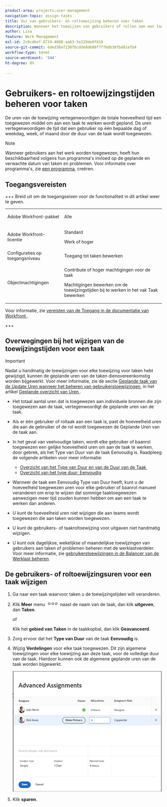 ```yaml
---
product-area: projects;user-management
navigation-topic: assign-tasks
title: Uur van gebruikers- en roltoewijzing beheren voor taken
description: Wanneer het toewijzen van gebruikers of rollen aan een taak, worden zij toegewezen om een bepaald aantal uren te werken om de taak te voltooien. U kunt de hoeveelheid uren manueel wijzigen dat elke gebruiker of baanrol wordt toegewezen wanneer zij aan een taak worden toegewezen, wanneer het Type van Duur van de taak Eenvoudig is.
author: Lisa
feature: Work Management
exl-id: 2c0cd6ef-8719-4680-aa63-5e229de0f819
source-git-commit: 6ded38ef130fbcdde8d680f77f6db38fbd81efb4
workflow-type: tm+mt
source-wordcount: '544'
ht-degree: 0%

---
```


# Gebruikers- en roltoewijzingstijden beheren voor taken

<!--
<div class="preview"> 

The highlighted information on this page refers to functionality not yet generally available. It is available only in the Preview environment for all customers. The same features will also be available in the Production environment for all customers starting with  a week from the Preview release.      

For more information, see [Interface modernization](/help/quicksilver/product-announcements/product-releases/interface-modernization/interface-modernization.md).  

</div> 
-->

De uren van de toewijzing vertegenwoordigen de totale hoeveelheid tijd een toegewezen middel om aan een taak te werken wordt gepland. De uren vertegenwoordigen de tijd dat een gebruiker op één bepaalde dag of weekdag, week, of maand door de duur van de taak wordt toegewezen.

>[!NOTE]
>
>Wanneer gebruikers aan het werk worden toegewezen, heeft hun beschikbaarheid volgens hun programma&#39;s invloed op de geplande en verwachte datum van taken en problemen. Voor informatie over programma&#39;s, zie [&#x200B; een programma &#x200B;](../../../administration-and-setup/set-up-workfront/configure-timesheets-schedules/create-schedules.md) creëren.

## Toegangsvereisten

+++ Breid uit om de toegangseisen voor de functionaliteit in dit artikel weer te geven.

<table style="table-layout:auto"> 
 <col> 
 <col> 
 <tbody> 
  <tr> 
   <td>Adobe Workfront-pakket</td> 
   <td> <p>Alle</p> </td> 
  </tr> 
  <tr> 
   <td>Adobe Workfront-licentie</td> 
   <td> <p>Standard</p>
   <p>Werk of hoger</p>
   </td> 
  </tr> 
  <tr> 
   <td>Configuraties op toegangsniveau</td> 
   <td>Toegang tot taken bewerken</td> 
  </tr> 
  <tr> 
   <td>Objectmachtigingen</td>
   <td><p>Contribute of hoger machtigingen voor de taak</p>
   <p>Machtigingen bewerken om de toewijzingstijden bij te werken in het vak Taak bewerken</p></td>
  </tr>
 </tbody>
</table>

Voor informatie, zie [&#x200B; vereisten van de Toegang in de documentatie van Workfront &#x200B;](/help/quicksilver/administration-and-setup/add-users/access-levels-and-object-permissions/access-level-requirements-in-documentation.md).

+++

<!--
Change this sentence in the table:
<p>Edit permissions to update allocation hours in the Edit Task box</p>
To this:
<p>Edit permissions to update allocation hours in the Edit Task box in the Production environment. <span class="preview">You can no longer manage allocation hours in the Edit task box in the Preview environment.</span></p>
-->

## Overwegingen bij het wijzigen van de toewijzingstijden voor een taak

>[!IMPORTANT]
>
>Nadat u handmatig de toewijzingen voor elke toewijzing voor taken hebt gewijzigd, kunnen de geplande uren van de taken dienovereenkomstig worden bijgewerkt. Voor meer informatie, zie de sectie [&#x200B; Geplande taak van de Update Uren wanneer het beheren van gebruikerstoewijzingen &#x200B;](../../../manage-work/tasks/task-information/planned-hours.md#update) in het artikel [&#x200B; Geplande overzicht van Uren &#x200B;](../../../manage-work/tasks/task-information/planned-hours.md).

* Het totaal aantal uren dat is toegewezen aan individuele bronnen die zijn toegewezen aan de taak, vertegenwoordigt de geplande uren van de taak.
* Als er één gebruiker of roltaak aan een taak is, past de hoeveelheid uren die aan de gebruiker of de rol wordt toegewezen de Geplande Uren van de taak aan.
* In het geval van veelvoudige taken, wordt elke gebruiker of baanrol toegewezen een gelijke hoeveelheid uren om aan de taak te werken, door gebrek, als het Type van Duur van de taak Eenvoudig is. Raadpleeg de volgende artikelen voor meer informatie:

   * [&#x200B; Overzicht van het Type van Duur en van de Duur van de Taak &#x200B;](../../../manage-work/tasks/taskdurtn/task-duration-and-duration-type.md)
   * [Overzicht van het type duur: Eenvoudig](../../../manage-work/tasks/taskdurtn/simple-duration-type.md)

* Wanneer de taak een Eenvoudig Type van Duur heeft, kunt u de hoeveelheid toegewezen uren voor elke gebruiker of baanrol manueel veranderen om erop te wijzen dat sommige taaktoegewezen aanwezigen meer tijd zouden kunnen hebben om aan een taak te werken dan anderen.
* U kunt de hoeveelheid uren niet wijzigen die aan teams wordt toegewezen die aan taken worden toegewezen.
* U kunt de gebruikers- of taakroltoewijzing voor uitgaven niet handmatig wijzigen.
* U kunt ook dagelijkse, wekelijkse of maandelijkse toewijzingen van gebruikers aan taken of problemen beheren met de werklastverdeler. Voor meer informatie, zie [&#x200B; gebruikerstoewijzingen in de Balancer van de Werklast beheren &#x200B;](../../../resource-mgmt/workload-balancer/manage-user-allocations-workload-balancer.md).

## De gebruikers- of roltoewijzingsuren voor een taak wijzigen

1. Ga naar een taak waarvoor taken u de toewijzingstijden wilt veranderen.
1. Klik **Meer** menu ![](assets/qs-more-icon-on-an-object.png) naast de naam van de taak, dan klik **uitgeven**, dan **Taken**.

   of

   Klik het **gebied van Taken** in de taakkopbal, dan klik **Geavanceerd**.

1. Zorg ervoor dat het **Type van Duur** van de taak **Eenvoudig** is.
1. Wijzig **Verdelingen** voor elke taak toegewezen. Dit zijn algemene toewijzingen voor elke toewijzing aan deze taak, voor de volledige duur van de taak. Hierdoor kunnen ook de algemene geplande uren van de taak worden bijgewerkt.

   ![&#x200B; wijzigt toewijzingen &#x200B;](assets/advanced-assignments-duration-type-allocations.png)

1. Klik **sparen**.
